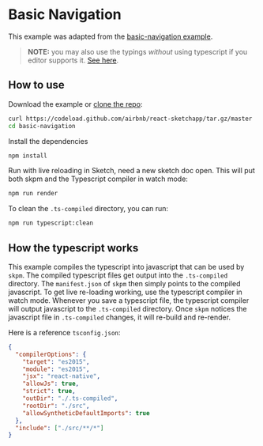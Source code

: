 # Basic Navigation

This example was adapted from the [basic-navigation example](../basic-navigation).

> **NOTE:** you may also use the typings _without_ using typescript if you editor supports it. [See here](../../docs/guides/community-provided-tooling.md).

## How to use

Download the example or [clone the repo](http://github.com/airbnb/react-sketchapp):

```bash
curl https://codeload.github.com/airbnb/react-sketchapp/tar.gz/master | tar -xz --strip=2 react-sketchapp-master/examples/basic-navigation
cd basic-navigation
```

Install the dependencies

```bash
npm install
```

Run with live reloading in Sketch, need a new sketch doc open. This will put both skpm and the Typescript compiler in watch mode:

```bash
npm run render
```

To clean the `.ts-compiled` directory, you can run:

```bash
npm run typescript:clean
```

## How the typescript works

This example compiles the typescript into javascript that can be used by `skpm`. The compiled typescript files get output into the `.ts-compiled` directory. The `manifest.json` of `skpm` then simply points to the compiled javascript. To get live re-loading working, use the typescript compiler in watch mode. Whenever you save a typescript file, the typescript compiler will output javascript to the `.ts-compiled` directory. Once `skpm` notices the javascript file in `.ts-compiled` changes, it will re-build and re-render.

Here is a reference `tsconfig.json`:

```json
{
  "compilerOptions": {
    "target": "es2015",
    "module": "es2015",
    "jsx": "react-native",
    "allowJs": true,
    "strict": true,
    "outDir": "./.ts-compiled",
    "rootDir": "./src",
    "allowSyntheticDefaultImports": true
  },
  "include": ["./src/**/*"]
}
```

